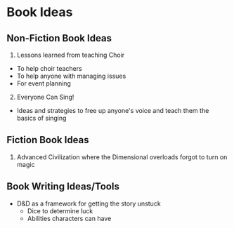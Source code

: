 # Book Ideas

## Non-Fiction Book Ideas

1. Lessons learned from teaching Choir
  - To help choir teachers
  - To help anyone with managing issues
  - For event planning
2. Everyone Can Sing!
  - Ideas and strategies to free up anyone's voice and teach them the basics of singing

## Fiction Book Ideas

1. Advanced Civilization where the Dimensional overloads forgot to turn on magic

## Book Writing Ideas/Tools

- D&D as a framework for getting the story unstuck
  - Dice to determine luck
  - Abilities characters can have
